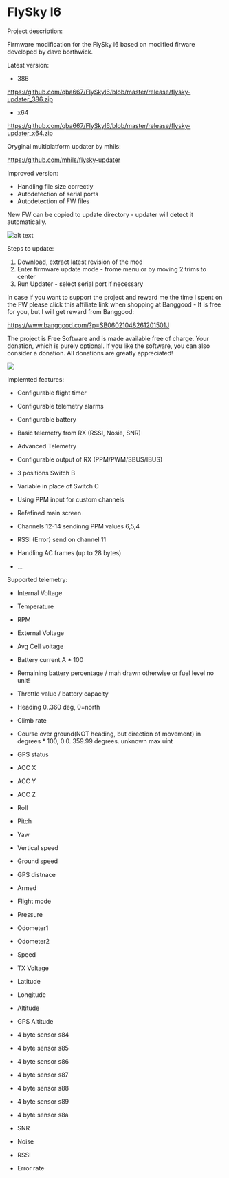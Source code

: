 # FlySky I6 
Project description:

Firmware modification for the FlySky i6 based on modified firware developed by dave borthwick.

Latest version:

 * 386
 
https://github.com/qba667/FlySkyI6/blob/master/release/flysky-updater_386.zip
 * x64
 
https://github.com/qba667/FlySkyI6/blob/master/release/flysky-updater_x64.zip

Oryginal multiplatform updater by mhils:

https://github.com/mhils/flysky-updater

Improved version:
* Handling file size correctly
* Autodetection of serial ports
* Autodetection of FW files

New FW can be copied to update directory - updater will detect it automatically.

![alt text](https://github.com/qba667/FlySkyI6/blob/master/update.png)

Steps to update:
1. Download, extract latest revision of the mod
2. Enter firmware update mode - frome menu or by moving 2 trims to center
3. Run Updater - select serial port if necessary


In case if you want to support the project and reward me the time I spent on the FW please click this affiliate link when shopping at Banggood - It is free for you, but I will get reward from Banggood: 

https://www.banggood.com/?p=SB06021048261201501J

The project is Free Software and is made available free of charge. Your donation, which is purely optional.
If you like the software, you can also consider a donation.
All donations are greatly appreciated!

[<img src="https://www.paypalobjects.com/en_US/GB/i/btn/btn_donateCC_LG.gif">](https://www.paypal.com/cgi-bin/webscr?cmd=_s-xclick&hosted_button_id=VSM36U6F7EN68)


Implemted features:

* Configurable flight timer

* Configurable telemetry alarms

* Configurable battery 

* Basic telemetry from RX (RSSI, Nosie, SNR)

* Advanced Telemetry

* Configurable output of RX (PPM/PWM/SBUS/IBUS) 

* 3 positions Switch B

* Variable in place of Switch C

* Using PPM input for custom channels

* Refefined main screen

* Channels 12-14 sendinng PPM values 6,5,4

* RSSI (Error) send on channel 11

* Handling AC frames (up to 28 bytes)

* ...

Supported telemetry:

* Internal Voltage

* Temperature

* RPM

* External Voltage

* Avg Cell voltage

* Battery current A * 100

* Remaining battery percentage / mah drawn otherwise or fuel level no unit!

* Throttle value / battery capacity

* Heading  0..360 deg, 0=north 

* Climb rate

* Course over ground(NOT heading, but direction of movement) in degrees * 100, 0.0..359.99 degrees. unknown max uint

* GPS status

* ACC X

* ACC Y

* ACC Z

* Roll

* Pitch

* Yaw

* Vertical speed

* Ground speed

* GPS distnace

* Armed 

* Flight mode

* Pressure

* Odometer1

* Odometer2

* Speed

* TX Voltage

* Latitude

* Longitude

* Altitude 

* GPS Altitude

* 4 byte sensor s84

* 4 byte sensor s85

* 4 byte sensor s86

* 4 byte sensor s87

* 4 byte sensor s88

* 4 byte sensor s89

* 4 byte sensor s8a

* SNR

* Noise

* RSSI

* Error rate
